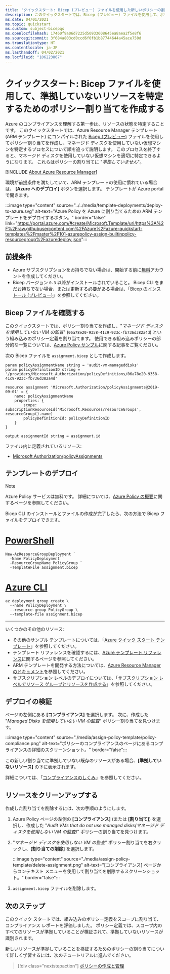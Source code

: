 ```yaml
---
title: 'クイックスタート: Bicep (プレビュー) ファイルを使用した新しいポリシーの割り当て'
description: このクイックスタートでは、Bicep (プレビュー) ファイルを使用して、ポリシー割り当てを作成し、準拠していないリソースを特定します。
ms.date: 04/01/2021
ms.topic: quickstart
ms.custom: subject-bicepqs
ms.openlocfilehash: 17460f9a06d7225d50933608645ea8aea2f5e8f6
ms.sourcegitcommit: 3f684a803cd0ccd6f0fb1b87744644a45ace750d
ms.translationtype: HT
ms.contentlocale: ja-JP
ms.lasthandoff: 04/02/2021
ms.locfileid: "106223867"
---
```

# <a name="quickstart-create-a-policy-assignment-to-identify-non-compliant-resources-by-using-a-bicep-file"></a>クイックスタート: Bicep ファイルを使用して、準拠していないリソースを特定するためのポリシー割り当てを作成する

Azure のコンプライアンスを理解する第一歩は、リソースの状態を特定することです。
このクイックスタートでは、Azure Resource Manager テンプレート (ARM テンプレート) にコンパイルされた [Bicep (プレビュー)](https://github.com/Azure/bicep) ファイルを使用してポリシー割り当てを作成し、マネージド ディスクを使用していない仮想マシンを特定するプロセスについて順を追って説明します。 このプロセスを終了すると、マネージド ディスクを使用していない仮想マシンを適切に特定できるようになります。 これらはポリシーの割り当てに "_準拠していません_"。

[!INCLUDE [About Azure Resource Manager](../../../includes/resource-manager-quickstart-introduction.md)]

環境が前提条件を満たしていて、ARM テンプレートの使用に慣れている場合は、 **[Azure へのデプロイ]** ボタンを選択します。 テンプレートが Azure portal で開きます。

:::image type="content" source="../../media/template-deployments/deploy-to-azure.svg" alt-text="Azure Policy を Azure に割り当てるための ARM テンプレートをデプロイするボタン。" border="false" link="https://portal.azure.com/#create/Microsoft.Template/uri/https%3A%2F%2Fraw.githubusercontent.com%2FAzure%2Fazure-quickstart-templates%2Fmaster%2F101-azurepolicy-assign-builtinpolicy-resourcegroup%2Fazuredeploy.json":::

## <a name="prerequisites"></a>前提条件

- Azure サブスクリプションをお持ちでない場合は、開始する前に[無料](https://azure.microsoft.com/free/)アカウントを作成してください。
- Bicep バージョン `0.3` 以降がインストールされていること。 Bicep CLI をまだお持ちでない場合、または更新する必要がある場合は、「[Bicep のインストール (プレビュー)](../../azure-resource-manager/templates/bicep-install.md)」を参照してください。

## <a name="review-the-bicep-file"></a>Bicep ファイルを確認する

このクイックスタートでは、ポリシー割り当てを作成し、"_マネージド ディスクを使用していない VM の監査_" (`06a78e20-9358-41c9-923c-fb736d382a4d`) という組み込みのポリシー定義を割り当てます。 使用できる組み込みポリシーの部分的な一覧については、[Azure Policy サンプル](./samples/index.md)に関する記事をご覧ください。

次の Bicep ファイルを `assignment.bicep` として作成します。

```bicep
param policyAssignmentName string = 'audit-vm-manageddisks'
param policyDefinitionID string = '/providers/Microsoft.Authorization/policyDefinitions/06a78e20-9358-41c9-923c-fb736d382a4d'

resource assignment 'Microsoft.Authorization/policyAssignments@2019-09-01' = {
    name: policyAssignmentName
    properties: {
        scope: subscriptionResourceId('Microsoft.Resources/resourceGroups', resourceGroup().name)
        policyDefinitionId: policyDefinitionID
    }
}

output assignmentId string = assignment.id
```

ファイル内に定義されているリソース:

- [Microsoft.Authorization/policyAssignments](/azure/templates/microsoft.authorization/policyassignments)

## <a name="deploy-the-template"></a>テンプレートのデプロイ

> [!NOTE]
> Azure Policy サービスは無料です。 詳細については、[Azure Policy の概要](./overview.md)に関するページを参照してください。

Bicep CLI のインストールとファイルの作成が完了したら、次の方法で Bicep ファイルをデプロイできます。

# <a name="powershell"></a>[PowerShell](#tab/azure-powershell)

```azurepowershell-interactive
New-AzResourceGroupDeployment `
  -Name PolicyDeployment `
  -ResourceGroupName PolicyGroup `
  -TemplateFile assignment.bicep
```

# <a name="azure-cli"></a>[Azure CLI](#tab/azure-cli)

```azurecli-interactive
az deployment group create \
  --name PolicyDeployment \
  --resource-group PolicyGroup \
  --template-file assignment.bicep
```

---

いくつかのその他のリソース:

- その他のサンプル テンプレートについては、「[Azure クイック スタート テンプレート](https://azure.microsoft.com/resources/templates/?resourceType=Microsoft.Authorization&pageNumber=1&sort=Popular)」を参照してください。
- テンプレート リファレンスを確認するには、[Azure テンプレート リファレンス](/azure/templates/microsoft.authorization/allversions)に関するページを参照してください。
- ARM テンプレートを開発する方法については、[Azure Resource Manager のドキュメント](../../azure-resource-manager/management/overview.md)を参照してください。
- サブスクリプション レベルのデプロイについては、「[サブスクリプション レベルでリソース グループとリソースを作成する](../../azure-resource-manager/templates/deploy-to-subscription.md)」を参照してください。

## <a name="validate-the-deployment"></a>デプロイの検証

ページの左側にある **[コンプライアンス]** を選択します。 次に、作成した "_Managed Disks を使用していない VM の監査_" ポリシー割り当てを見つけます。

:::image type="content" source="./media/assign-policy-template/policy-compliance.png" alt-text="ポリシーのコンプライアンスのページにあるコンプライアンスの詳細のスクリーンショット。" border="false":::

この新しい割り当てに準拠していない既存のリソースがある場合、**[準拠していないリソース]** の下に表示されます。

詳細については、「[コンプライアンスのしくみ](./how-to/get-compliance-data.md#how-compliance-works)」を参照してください。

## <a name="clean-up-resources"></a>リソースをクリーンアップする

作成した割り当てを削除するには、次の手順のようにします。

1. Azure Policy ページの左側の **[コンプライアンス]** (または **[割り当て]**) を選択し、作成した "_Audit VMs that do not use managed disks\(マネージド ディスクを使用しない VM の監査\)_" ポリシーの割り当てを見つけます。

1. "_マネージド ディスクを使用しない VM の監査_" ポリシー割り当てを右クリックし、**[割り当ての削除]** を選択します。

   :::image type="content" source="./media/assign-policy-template/delete-assignment.png" alt-text="[コンプライアンス] ページからコンテキスト メニューを使用して割り当てを削除するスクリーンショット。" border="false":::

1. `assignment.bicep` ファイルを削除します。

## <a name="next-steps"></a>次のステップ

このクイック スタートでは、組み込みのポリシー定義をスコープに割り当て、コンプライアンス レポートを評価しました。 ポリシー定義では、スコープ内のすべてのリソースが準拠していることが検証されて、準拠していないリソースが識別されます。

新しいリソースが準拠していることを検証するためのポリシーの割り当てについて詳しく学習するには、次のチュートリアルに進んでください。

> [!div class="nextstepaction"]
> [ポリシーの作成と管理](./tutorials/create-and-manage.md)